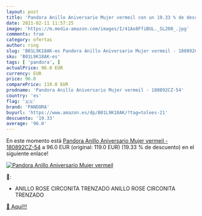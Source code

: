 ```yaml
---
layout: post
title: 'Pandora Anillo Aniversario Mujer vermeil con un 19.33 % de descuento'
date: 2021-02-11 11:57:25
image: 'https://m.media-amazon.com/images/I/41Ao8FfiBUL._SL200_.jpg'
comments: true
category: ofertas
author: ring
slug: 'B01L9K18AK-es Pandora Anillo Aniversario Mujer vermeil - 180892CZ-54'
sku: 'B01L9K18AK-es'
tags: [ 'pandora', ]
actualPrice: 96.0 EUR
currency: EUR
price: 96.0
comparePrice: 119.0 EUR
prodname: 'Pandora Anillo Aniversario Mujer vermeil - 180892CZ-54'
country: 'es'
flag: '🇪🇸'
brand: 'PANDORA'
buyurl: 'https://www.amazon.es/dp/B01L9K18AK/?tag=tolees-21'
descuento: '19.33'
average: '96.0'
---
```


En este momento está [Pandora Anillo Aniversario Mujer vermeil - 180892CZ-54](https://www.amazon.es/dp/B01L9K18AK/?tag=tolees-21) a 96.0 EUR (original: 119.0 EUR) (19.33 %  de descuento) en el siguiente enlace!

[![Pandora Anillo Aniversario Mujer vermeil](https://m.media-amazon.com/images/I/41Ao8FfiBUL._SL200_.jpg)](https://www.amazon.es/dp/B01L9K18AK/?tag=tolees-21)

🔎:

- ANILLO ROSE CIRCONITA TRENZADO ANILLO ROSE CIRCONITA TRENZADO

[🛒 Aquí!!!](https://www.amazon.es/dp/B01L9K18AK/?tag=tolees-21)
